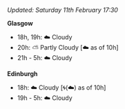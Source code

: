 *Updated: Saturday 11th February 17:30*

**Glasgow**

* 18h, 19h: :cloud: Cloudy
* 20h: :partly_sunny: Partly Cloudy [:cloud: as of 10h]
* 21h - 5h: :cloud: Cloudy

**Edinburgh**

* 18h: :cloud: Cloudy [:cyclone:(:cloud:) as of 10h]
* 19h - 5h: :cloud: Cloudy
